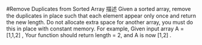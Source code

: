 #Remove Duplicates from Sorted Array
描述
Given a sorted array, remove the duplicates in place such that each element appear only once and return
the new length.
Do not allocate extra space for another array, you must do this in place with constant memory.
For example, Given input array A = [1,1,2] ,
Your function should return length = 2, and A is now [1,2] .